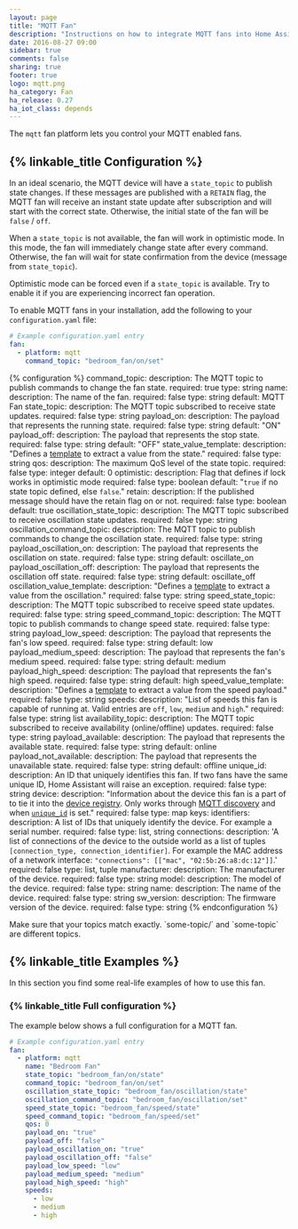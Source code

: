 ```yaml
---
layout: page
title: "MQTT Fan"
description: "Instructions on how to integrate MQTT fans into Home Assistant."
date: 2016-08-27 09:00
sidebar: true
comments: false
sharing: true
footer: true
logo: mqtt.png
ha_category: Fan
ha_release: 0.27
ha_iot_class: depends
---
```


The `mqtt` fan platform lets you control your MQTT enabled fans.

## {% linkable_title Configuration %}

In an ideal scenario, the MQTT device will have a `state_topic` to publish state changes. If these messages are published with a `RETAIN` flag, the MQTT fan will receive an instant state update after subscription and will start with the correct state. Otherwise, the initial state of the fan will be `false` / `off`.

When a `state_topic` is not available, the fan will work in optimistic mode. In this mode, the fan will immediately change state after every command. Otherwise, the fan will wait for state confirmation from the device (message from `state_topic`).

Optimistic mode can be forced even if a `state_topic` is available. Try to enable it if you are experiencing incorrect fan operation.

To enable MQTT fans in your installation, add the following to your `configuration.yaml` file:

```yaml
# Example configuration.yaml entry
fan:
  - platform: mqtt
    command_topic: "bedroom_fan/on/set"
```

{% configuration %}
command_topic:
  description: The MQTT topic to publish commands to change the fan state.
  required: true
  type: string
name:
  description: The name of the fan.
  required: false
  type: string
  default: MQTT Fan
state_topic:
  description: The MQTT topic subscribed to receive state updates.
  required: false
  type: string
payload_on:
  description: The payload that represents the running state.
  required: false
  type: string
  default: "ON"
payload_off:
  description: The payload that represents the stop state.
  required: false
  type: string
  default: "OFF"
state_value_template:
  description: "Defines a [template](/docs/configuration/templating/#processing-incoming-data) to extract a value from the state."
  required: false
  type: string
qos:
  description: The maximum QoS level of the state topic.
  required: false
  type: integer
  default: 0
optimistic:
  description: Flag that defines if lock works in optimistic mode
  required: false
  type: boolean
  default: "`true` if no state topic defined, else `false`."
retain:
  description: If the published message should have the retain flag on or not.
  required: false
  type: boolean
  default: true
oscillation_state_topic:
  description: The MQTT topic subscribed to receive oscillation state updates.
  required: false
  type: string
oscillation_command_topic:
  description: The MQTT topic to publish commands to change the oscillation state.
  required: false
  type: string
payload_oscillation_on:
  description: The payload that represents the oscillation on state.
  required: false
  type: string
  default: oscillate_on
payload_oscillation_off:
  description: The payload that represents the oscillation off state.
  required: false
  type: string
  default: oscillate_off
oscillation_value_template:
  description: "Defines a [template](/docs/configuration/templating/#processing-incoming-data) to extract a value from the oscillation."
  required: false
  type: string
speed_state_topic:
  description: The MQTT topic subscribed to receive speed state updates.
  required: false
  type: string
speed_command_topic:
  description: The MQTT topic to publish commands to change speed state.
  required: false
  type: string
payload_low_speed:
  description: The payload that represents the fan's low speed.
  required: false
  type: string
  default: low
payload_medium_speed:
  description: The payload that represents the fan's medium speed.
  required: false
  type: string
  default: medium
payload_high_speed:
  description: The payload that represents the fan's high speed.
  required: false
  type: string
  default: high
speed_value_template:
  description: "Defines a [template](/docs/configuration/templating/#processing-incoming-data) to extract a value from the speed payload."
  required: false
  type: string
speeds:
  description: "List of speeds this fan is capable of running at. Valid entries are `off`, `low`, `medium` and `high`."
  required: false
  type: string list
availability_topic:
  description: The MQTT topic subscribed to receive availability (online/offline) updates.
  required: false
  type: string
payload_available:
  description: The payload that represents the available state.
  required: false
  type: string
  default: online
payload_not_available:
  description: The payload that represents the unavailable state.
  required: false
  type: string
  default: offline
unique_id:
  description: An ID that uniquely identifies this fan. If two fans have the same unique ID, Home Assistant will raise an exception.
  required: false
  type: string
device:
  description: "Information about the device this fan is a part of to tie it into the [device registry](https://developers.home-assistant.io/docs/en/device_registry_index.html). Only works through [MQTT discovery](/docs/mqtt/discovery/) and when [`unique_id`](#unique_id) is set."
  required: false
  type: map
  keys:
    identifiers:
      description: A list of IDs that uniquely identify the device. For example a serial number.
      required: false
      type: list, string
    connections:
      description: 'A list of connections of the device to the outside world as a list of tuples `[connection_type, connection_identifier]`. For example the MAC address of a network interface: `"connections": [["mac", "02:5b:26:a8:dc:12"]]`.'
      required: false
      type: list, tuple
    manufacturer:
      description: The manufacturer of the device.
      required: false
      type: string
    model:
      description: The model of the device.
      required: false
      type: string
    name:
      description: The name of the device.
      required: false
      type: string
    sw_version:
      description: The firmware version of the device.
      required: false
      type: string
{% endconfiguration %}

<p class='note warning'>
Make sure that your topics match exactly. `some-topic/` and `some-topic` are different topics.
</p>

## {% linkable_title Examples %}

In this section you find some real-life examples of how to use this fan.

### {% linkable_title Full configuration %}

The example below shows a full configuration for a MQTT fan.

```yaml
# Example configuration.yaml entry
fan:
  - platform: mqtt
    name: "Bedroom Fan"
    state_topic: "bedroom_fan/on/state"
    command_topic: "bedroom_fan/on/set"
    oscillation_state_topic: "bedroom_fan/oscillation/state"
    oscillation_command_topic: "bedroom_fan/oscillation/set"
    speed_state_topic: "bedroom_fan/speed/state"
    speed_command_topic: "bedroom_fan/speed/set"
    qos: 0
    payload_on: "true"
    payload_off: "false"
    payload_oscillation_on: "true"
    payload_oscillation_off: "false"
    payload_low_speed: "low"
    payload_medium_speed: "medium"
    payload_high_speed: "high"
    speeds:
      - low
      - medium
      - high
```

